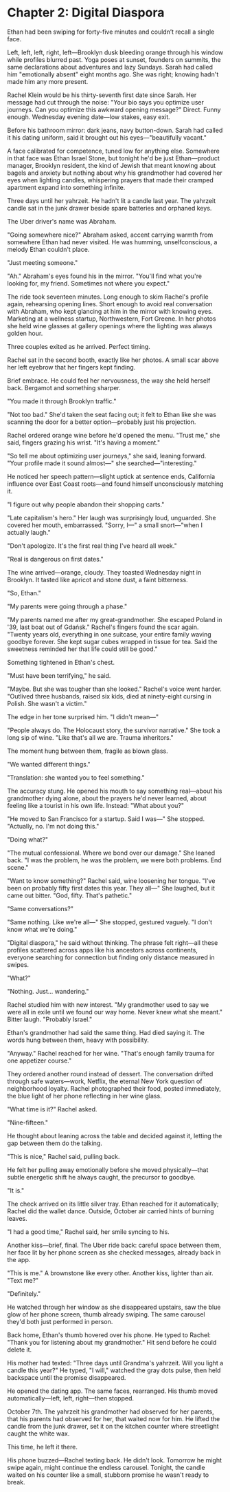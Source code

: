 # Chapter 2: Digital Diaspora

Ethan had been swiping for forty-five minutes and couldn’t recall a single face.

Left, left, left, right, left—Brooklyn dusk bleeding orange through his window while profiles blurred past. Yoga poses at sunset, founders on summits, the same declarations about adventures and lazy Sundays. Sarah had called him "emotionally absent" eight months ago. She was right; knowing hadn't made him any more present.

Rachel Klein would be his thirty-seventh first date since Sarah. Her message had cut through the noise: "Your bio says you optimize user journeys. Can you optimize this awkward opening message?" Direct. Funny enough. Wednesday evening date—low stakes, easy exit.

Before his bathroom mirror: dark jeans, navy button-down. Sarah had called it his dating uniform, said it brought out his eyes—"beautifully vacant."

A face calibrated for competence, tuned low for anything else. Somewhere in that face was Ethan Israel Stone, but tonight he'd be just Ethan—product manager, Brooklyn resident, the kind of Jewish that meant knowing about bagels and anxiety but nothing about why his grandmother had covered her eyes when lighting candles, whispering prayers that made their cramped apartment expand into something infinite.

Three days until her yahrzeit. He hadn't lit a candle last year.
The yahrzeit candle sat in the junk drawer beside spare batteries and orphaned keys.

The Uber driver's name was Abraham.

"Going somewhere nice?" Abraham asked, accent carrying warmth from somewhere Ethan had never visited. He was humming, unselfconscious, a melody Ethan couldn't place.

"Just meeting someone."

"Ah." Abraham's eyes found his in the mirror. "You'll find what you're looking for, my friend. Sometimes not where you expect."

The ride took seventeen minutes. Long enough to skim Rachel's profile again, rehearsing opening lines. Short enough to avoid real conversation with Abraham, who kept glancing at him in the mirror with knowing eyes. Marketing at a wellness startup, Northwestern, Fort Greene. In her photos she held wine glasses at gallery openings where the lighting was always golden hour.

Three couples exited as he arrived. Perfect timing.

Rachel sat in the second booth, exactly like her photos. A small scar above her left eyebrow that her fingers kept finding.

Brief embrace. He could feel her nervousness, the way she held herself back. Bergamot and something sharper.

"You made it through Brooklyn traffic."

"Not too bad." She'd taken the seat facing out; it felt to Ethan like she was scanning the door for a better option—probably just his projection.

Rachel ordered orange wine before he'd opened the menu. "Trust me," she said, fingers grazing his wrist. "It's having a moment."

"So tell me about optimizing user journeys," she said, leaning forward. "Your profile made it sound almost—" she searched—"interesting."

He noticed her speech pattern—slight uptick at sentence ends, California influence over East Coast roots—and found himself unconsciously matching it.

"I figure out why people abandon their shopping carts."

"Late capitalism's hero." Her laugh was surprisingly loud, unguarded. She covered her mouth, embarrassed. "Sorry, I—" a small snort—"when I actually laugh."

"Don't apologize. It's the first real thing I've heard all week."

"Real is dangerous on first dates."

The wine arrived—orange, cloudy. They toasted Wednesday night in Brooklyn. It tasted like apricot and stone dust, a faint bitterness.

"So, Ethan."

"My parents were going through a phase."

"My parents named me after my great-grandmother. She escaped Poland in '39, last boat out of Gdańsk." Rachel's fingers found the scar again. "Twenty years old, everything in one suitcase, your entire family waving goodbye forever. She kept sugar cubes wrapped in tissue for tea. Said the sweetness reminded her that life could still be good."

Something tightened in Ethan's chest.

"Must have been terrifying," he said.

"Maybe. But she was tougher than she looked." Rachel's voice went harder. "Outlived three husbands, raised six kids, died at ninety-eight cursing in Polish. She wasn't a victim."

The edge in her tone surprised him. "I didn't mean—"

"People always do. The Holocaust story, the survivor narrative." She took a long sip of wine. "Like that's all we are. Trauma inheritors."

The moment hung between them, fragile as blown glass.

"We wanted different things."

"Translation: she wanted you to feel something."

The accuracy stung. He opened his mouth to say something real—about his grandmother dying alone, about the prayers he'd never learned, about feeling like a tourist in his own life. Instead: "What about you?"

"He moved to San Francisco for a startup. Said I was—" She stopped. "Actually, no. I'm not doing this."

"Doing what?"

"The mutual confessional. Where we bond over our damage." She leaned back. "I was the problem, he was the problem, we were both problems. End scene."

"Want to know something?" Rachel said, wine loosening her tongue. "I've been on probably fifty first dates this year. They all—" She laughed, but it came out bitter. "God, fifty. That's pathetic."

"Same conversations?"

"Same nothing. Like we're all—" She stopped, gestured vaguely. "I don't know what we're doing."

"Digital diaspora," he said without thinking. The phrase felt right—all these profiles scattered across apps like his ancestors across continents, everyone searching for connection but finding only distance measured in swipes.

"What?"

"Nothing. Just... wandering."

Rachel studied him with new interest. "My grandmother used to say we were all in exile until we found our way home. Never knew what she meant." Bitter laugh. "Probably Israel."

Ethan's grandmother had said the same thing. Had died saying it. The words hung between them, heavy with possibility.

"Anyway." Rachel reached for her wine. "That's enough family trauma for one appetizer course."

They ordered another round instead of dessert. The conversation drifted through safe waters—work, Netflix, the eternal New York question of neighborhood loyalty. Rachel photographed their food, posted immediately, the blue light of her phone reflecting in her wine glass.

"What time is it?" Rachel asked.

"Nine-fifteen."

He thought about leaning across the table and decided against it, letting the gap between them do the talking.

"This is nice," Rachel said, pulling back.

He felt her pulling away emotionally before she moved physically—that subtle energetic shift he always caught, the precursor to goodbye.

"It is."

The check arrived on its little silver tray. Ethan reached for it automatically; Rachel did the wallet dance. Outside, October air carried hints of burning leaves.

"I had a good time," Rachel said, her smile syncing to his.

Another kiss—brief, final. The Uber ride back: careful space between them, her face lit by her phone screen as she checked messages, already back in the app.

"This is me." A brownstone like every other. Another kiss, lighter than air. "Text me?"

"Definitely."

He watched through her window as she disappeared upstairs, saw the blue glow of her phone screen, thumb already swiping. The same carousel they'd both just performed in person.

Back home, Ethan's thumb hovered over his phone. He typed to Rachel: "Thank you for listening about my grandmother." Hit send before he could delete it.

His mother had texted: "Three days until Grandma's yahrzeit. Will you light a candle this year?" He typed, "I will," watched the gray dots pulse, then held backspace until the promise disappeared.

He opened the dating app. The same faces, rearranged. His thumb moved automatically—left, left, right—then stopped.

October 7th. The yahrzeit his grandmother had observed for her parents, that his parents had observed for her, that waited now for him. He lifted the candle from the junk drawer, set it on the kitchen counter where streetlight caught the white wax.

This time, he left it there.

His phone buzzed—Rachel texting back. He didn't look. Tomorrow he might swipe again, might continue the endless carousel. Tonight, the candle waited on his counter like a small, stubborn promise he wasn't ready to break.
